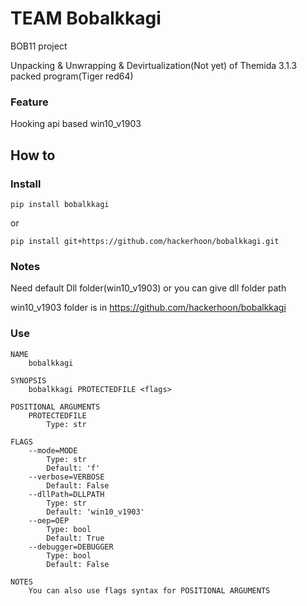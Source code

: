 # TEAM Bobalkkagi

BOB11 project

Unpacking & Unwrapping & Devirtualization(Not yet) of Themida 3.1.3 packed program(Tiger red64)

### Feature

Hooking api based win10_v1903  

## How to

### Install

```
pip install bobalkkagi
```
or
```
pip install git+https://github.com/hackerhoon/bobalkkagi.git
```

### Notes

Need default Dll folder(win10_v1903) or you can give dll folder path

win10_v1903 folder is in https://github.com/hackerhoon/bobalkkagi

### Use
```
NAME
    bobalkkagi

SYNOPSIS
    bobalkkagi PROTECTEDFILE <flags>

POSITIONAL ARGUMENTS
    PROTECTEDFILE
        Type: str

FLAGS
    --mode=MODE
        Type: str
        Default: 'f'
    --verbose=VERBOSE
        Default: False
    --dllPath=DLLPATH
        Type: str
        Default: 'win10_v1903'
    --oep=OEP
        Type: bool
        Default: True
    --debugger=DEBUGGER
        Type: bool
        Default: False

NOTES
    You can also use flags syntax for POSITIONAL ARGUMENTS

```

